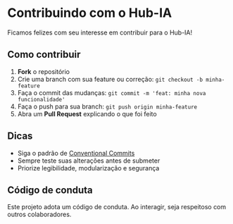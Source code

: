 # Contribuindo com o Hub-IA

Ficamos felizes com seu interesse em contribuir para o Hub-IA!

## Como contribuir

1. **Fork** o repositório
2. Crie uma branch com sua feature ou correção: `git checkout -b minha-feature`
3. Faça o commit das mudanças: `git commit -m 'feat: minha nova funcionalidade'`
4. Faça o push para sua branch: `git push origin minha-feature`
5. Abra um **Pull Request** explicando o que foi feito

## Dicas

- Siga o padrão de [Conventional Commits](https://www.conventionalcommits.org/)
- Sempre teste suas alterações antes de submeter
- Priorize legibilidade, modularização e segurança

## Código de conduta

Este projeto adota um código de conduta. Ao interagir, seja respeitoso com outros colaboradores.
